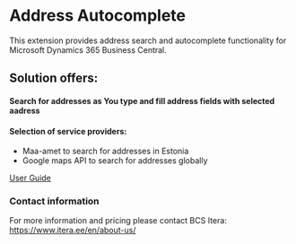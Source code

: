 # Address Autocomplete
This extension provides address search and autocomplete functionality for Microsoft Dynamics 365 Business Central.

## Solution offers:
#### Search for addresses as You type and fill address fields with selected aadress
  
  
#### Selection of service providers:
- Maa-amet to search for addresses in Estonia
- Google maps API to search for addresses globally
  
  
[User Guide](help.md)

### Contact information
For more information and pricing please contact BCS Itera:<br>
<a href="https://www.itera.ee/en/about-us/" target="_blank">https://www.itera.ee/en/about-us/</a>
